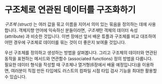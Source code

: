 # 구조체로 연관된 데이터를 구조화하기

*구조체 (struct)* 는 여러 값을 묶고 이름을 지어서 의미 있는 묶음을
정의하는 데에 사용합니다. 객체지향 언어에 익숙하신 분들이라면,
*구조체*란 객체의 데이터 속성 (attribute) 과 비슷한 것입니다.
이번 장에선 앞서 배운 튜플과 구조체를 비교 대조하여 어떤
경우에 구조체로 데이터를 묶는 것이 더 좋은지 보여줄
것입니다.

우선 구조체를 정의하고 생성하는 방법을 살펴봅니다. 그리고 구조체의
데이터와 연관된 동작을 표현하는 메서드와 연관함수 (associated functions)
정의 방법을 다룹니다. 필요한 데이터 형식을 작성할 때 구조체나
열거형(6장에서 배울 예정입니다)을 이용하면, 여러분이 직접 만든 타입에도
러스트의 컴파일 시점 타입 검사 기능을 최대한 활용할 수 있습니다.
